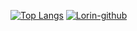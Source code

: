 [![Top Langs](https://github-readme-stats.vercel.app/api/top-langs/?username=chenxin777&layout=compact)](https://github.com/anuraghazra/github-readme-stats) [![Lorin-github](https://github-readme-stats.vercel.app/api?username=chenxin777)](https://github.com/anuraghazra/github-readme-stats)
